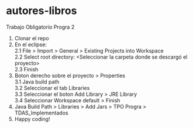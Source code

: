 # autores-libros
Trabajo Obligatorio Progra 2

1. Clonar el repo<br>
2. En el eclipse:<br>
2.1 File > Import > General > Existing Projects into Workspace<br>
2.2 Select root directory: <Seleccionar la carpeta donde se descargó el proyecto><br>
2.3 Finish<br>
3. Boton derecho sobre el proyecto > Properties<br>
3.1 Java build path<br>
3.2 Seleccionar el tab Libraries<br>
3.3 Seleccionar el boton Add Library > JRE Library<br>
3.4 Seleccionar Workspace default > Finish<br>
4. Java Build Path > Libraries  > Add Jars > TPO Progra > TDAS_Implementados<br>
5. Happy coding!
